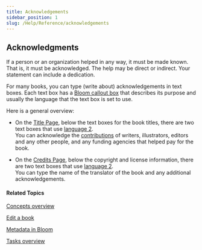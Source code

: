 ```yaml
---
title: Acknowledgements
sidebar_position: 1
slug: /Help/Reference/acknowledgements
---
```


## Acknowledgments

If a person or an organization helped in any way, it must be made known. That is, it must be acknowledged. The help may be direct or indirect. Your statement can include a dedication.

For many books, you can type (write about) acknowledgements in text boxes. Each text box has a [Bloom callout box](Callout_box.md) that describes its purpose and usually the language that the text box is set to use.

Here is a general overview:

-   On the [Title Page](Title_Page.md), below the text boxes for the book titles, there are two text boxes that use [language 2](../User_Interface/Dialog_boxes/Languages_tab.md).  
    You can acknowledge the [contributions](Contributions.md) of writers, illustrators, editors and any other people, and any funding agencies that helped pay for the book.
    
-   On the [Credits Page](Credits_Page.md), below the copyright and license information, there are two text boxes that use [language 2](../User_Interface/Dialog_boxes/Languages_tab.md).  
    You can type the name of the translator of the book and any additional acknowledgements.
    

#### Related Topics

[Concepts overview](Concepts_overview.md)

[Edit a book](../Tasks/Edit_tasks/Edit_a_book.md)

[Metadata in Bloom](Metadata_in_Bloom.md)

[Tasks overview](../Tasks/Tasks_overview.md)